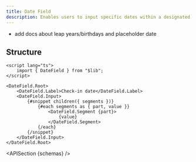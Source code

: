 ```yaml
---
title: Date Field
description: Enables users to input specific dates within a designated field.
---
```


<script>
	import { APISection, ComponentPreview, DateFieldDemo } from '$lib/components/index.js'
	export let schemas;
</script>

<ComponentPreview name="date-field-demo" comp="Date Field">

<DateFieldDemo slot="preview" />

</ComponentPreview>

-   add docs about leap years/birthdays and placeholder date

## Structure

```svelte
<script lang="ts">
	import { DateField } from "$lib";
</script>

<DateField.Root>
	<DateField.Label>Check-in date</DateField.Label>
	<DateField.Input>
		{#snippet children({ segments })}
			{#each segments as { part, value }}
				<DateField.Segment {part}>
					{value}
				</DateField.Segment>
			{/each}
		{/snippet}
	</DateField.Input>
</DateField.Root>
```

<APISection {schemas} />
